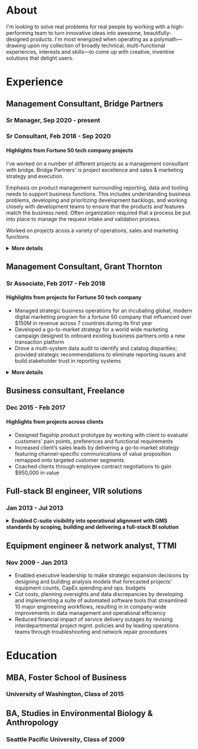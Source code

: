 # About

I'm looking to solve real problems for real people by working with a high-performing team to turn innovative ideas into awesome, beautifully-designed products. I'm most energized when operating as a polymath—drawing upon my collection of broadly technical, multi-functional experiences, interests and skills—to come up with creative, inventive solutions that delight users.






# Experience
## Management Consultant, Bridge Partners
### Sr Manager, Sep 2020 - present
### Sr Consultant, Feb 2018 - Sep 2020
#### Highlights from Fortune 50 tech company projects
I've worked on a number of different projects as a management consultant with bridge. Bridge Partners'  is project excellence and sales & marketing strategy and execution. 


Emphasis on product management surrounding reporting, data and tooling needs to support business functions. This includes understanding business problems, developing and prioritizing development backlogs, and working closely with development teams to ensure that the products and features match the business need. Often organization required that a process be put into place to manage the request intake and validation process.



Worked on projects acoss a variety of operations, sales and marketing functions







<details>
  <summary><b>More details</b></summary>
<details>
  <summary><b>OKR, data, reporting and tooling management for cross-org PMO</b></summary>

- Influenced corporate strategy by facilitating the development of organization-wide OKRs for 10 different programs scoped to 10, 1 and 1/2 year time frames and by leading the OKR rollout across the company's 14 major business groups
- drive alignment across company's 14 major business groups
- Guided client 
- Improved PMO efficiency by designing and building a business-focused process for collecting and managing Organized business-side intake and management process around tooling requests so that ideas were vetted and mature when handing to technical product and development teams for building
- Fostered consultant growth through career coaching and development

</details>




<details>
  <summary><b>Organizational operations product management</b></summary>

  - Successfully delivered data management tool to client by observing stakeholder activities, aggregating stakeholder feedback, developing and prioritizing backlog and collaborating with development team to ensure build met business needs
  - Delivered Enterprise- 
  - Reduced by designing 
  - Developed prioritized backlog
  
</details>



<details>
  <summary><b>Agile implementation and management</b></summary>
- Implemented and fostered Agile frameworks within the organization
- high performing, collaborative teams
- higher quality of work
- better work life
</details>


<details>
  <summary><b>Marketing and sales strategy programs development
</b></summary>  

  - Led v-team within to research market trends and design and implement new marketing and sales strategies targeting growth customer segments and industries
  - Influenced positive SLT perception of Startup segment opportunity by crafting strategy pitch addressing startup needs, industry trends, competitive landscape and client priorities
  - Demonstrated ROI potential of Startup investment opportunity by collaborating with financial SMEs to build research-based financial models
  - Enabled client to grow share of the startup ecosystem by facilitating cross-org strategic alignment and producing a customer engagement playbook containing cross-team orchestration and customer journey guidance
  - Assisted 20+ Startups move to client platform by helping Startup LTs map business needs against available engagement programs and navigate onboarding processes
  
</details>


</details>






## Management Consultant, Grant Thornton
### Sr Associate, Feb 2017 - Feb 2018

#### Highlights from projects for Fortune 50 tech company 
- Managed strategic business operations for an incubating global, modern digital marketing program for a fortune 50 company that influenced over $150M in revenue across 7 countries during its first year
- Developed a go-to-market strategy for a world wide marketing campaign designed to onboard existing business partners onto a new transaction platform
- Drove a multi-system data audit to identify and catalog disparities; provided strategic recommendations to eliminate reporting issues and build stakeholder trust in reporting systems
<details>
  <summary><b>More details</b></summary>
  <details>
  <summary><b>Global modern marketing program management</b></summary>

- Attributed $150M in influenced revenue to an automate global, digital marketing program by driving process improvements to optimize integrated marketing-and-sales pipeline performance
- Rolled out program refresh to 4 existing and 3 new global markets by managing launch activities across content, social, web, marketing operations, sales, reporting and field teams
- Piloted new program content and features by managing end-to-end A/B testing process, including working cross-org to scope experiments, designing tests, translating objectives into technical requirements and analyzing pre and post data
  
</details>

<details>
  <summary><b>Global partner marketing program strategy</b></summary>


</details>



<details>
  <summary><b>Global modern marketing data audit</b></summary>


</details>
</details>






## Business consultant, Freelance
### Dec 2015 - Feb 2017
#### Highlights from projects across clients
- Designed flagship product prototype by working with client to evaluate customers' pain points, preferences and functional requirements
- Increased client‘s sales leads by delivering a go-to-market strategy featuring channel-specific  communications of value proposition remapped onto targeted customer segments
- Coached clients through employee contract negotiations to gain $950,000 in value





## Full-stack BI engineer, VIR solutions
### Jan 2013 - Jul 2013
<details>
  <summary><b>Enabled C-suite visibility into operational alignment with QMS standards by scoping, building and delivering a full-stack BI solution</b></summary>
    - Designed and built an automated ETL process to populate a back-end data warehousing service of RDBs and OLAP cubes that powered a client-facing BI dashboard featuring interactive real-time data and user-friendly drill-down capable visualizations
    - Delivered product at forecasted deadline by partnering with stakeholders to scope project objectives and requirements, by utilizing Agile methodologies to rapidly iterate through features and by leveraging team’s collective expertise to solve bugs and complete milestones
    - Provided client leadership insights into quality management performance by translating 10 industry-standard measures into firm-specific formulas that drove KPIs
</details>



## Equipment engineer & network analyst, TTMI
### Nov 2009 - Jan 2013
- Enabled executive leadership to make strategic expansion decisions by designing and building analysis models that forecasted projects’ equipment counts, CapEx spending and ops. budgets
- Cut costs, planning oversights and data discrepancies by developing and implementing a suite of automated software tools that streamlined 10 major engineering workflows, resulting in in company-wide improvements in data management and operational efficiency 
- Reduced financial impact of service delivery outages by revising interdepartmental project mgmt. policies and by leading operations teams through troubleshooting and network repair procedures


# Education
## MBA, Foster School of Business
### University of Washington, Class of 2015

## BA, Studies in Environmental Biology & Anthropology
### Seattle Pacific University, Class of 2009

